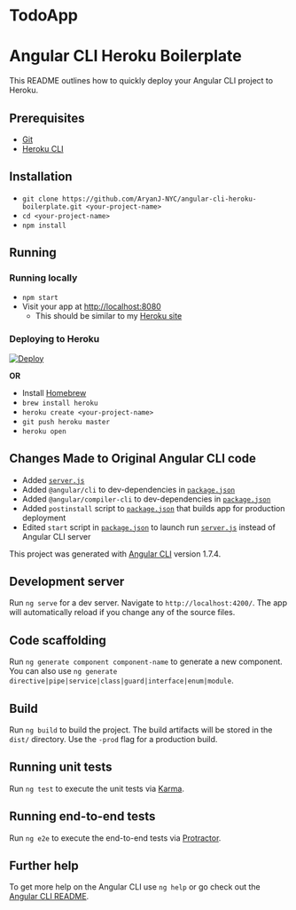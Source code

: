 # TodoApp

# Angular CLI Heroku Boilerplate
This README outlines how to quickly deploy your Angular CLI project to Heroku.

## Prerequisites
* [Git](http://git-scm.com/)
* [Heroku CLI](https://devcenter.heroku.com/articles/heroku-cli)

## Installation
* `git clone https://github.com/AryanJ-NYC/angular-cli-heroku-boilerplate.git <your-project-name>`
* `cd <your-project-name>`
* `npm install`

## Running
### Running locally
* `npm start`
* Visit your app at [http://localhost:8080](http://localhost:8080)
  * This should be similar to my [Heroku site](https://angular-cli-heroku-boilerplate.herokuapp.com/)

### Deploying to Heroku
[![Deploy](https://www.herokucdn.com/deploy/1button.svg)](https://heroku.com/deploy)


**OR**

* Install [Homebrew](https://brew.sh/)
* `brew install heroku`
* `heroku create <your-project-name>`
* `git push heroku master`
* `heroku open`

## Changes Made to Original Angular CLI code

* Added [`server.js`](./server.js)
* Added `@angular/cli` to dev-dependencies in [`package.json`](package.json)
* Added `@angular/compiler-cli` to dev-dependencies in [`package.json`](package.json)
* Added `postinstall` script to [`package.json`](package.json) that builds app for production deployment
* Edited `start` script in [`package.json`](package.json) to launch run [`server.js`](server.js) instead of Angular CLI server




This project was generated with [Angular CLI](https://github.com/angular/angular-cli) version 1.7.4.

## Development server

Run `ng serve` for a dev server. Navigate to `http://localhost:4200/`. The app will automatically reload if you change any of the source files.

## Code scaffolding

Run `ng generate component component-name` to generate a new component. You can also use `ng generate directive|pipe|service|class|guard|interface|enum|module`.

## Build

Run `ng build` to build the project. The build artifacts will be stored in the `dist/` directory. Use the `-prod` flag for a production build.

## Running unit tests

Run `ng test` to execute the unit tests via [Karma](https://karma-runner.github.io).

## Running end-to-end tests

Run `ng e2e` to execute the end-to-end tests via [Protractor](http://www.protractortest.org/).

## Further help

To get more help on the Angular CLI use `ng help` or go check out the [Angular CLI README](https://github.com/angular/angular-cli/blob/master/README.md).

